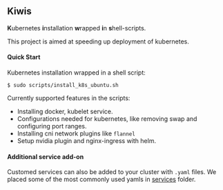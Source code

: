 ## Kiwis

**K**ubernetes **i**nstallation **w**rapped **i**n **s**hell-scripts.

This project is aimed at speeding up deployment of kubernetes.

#### Quick Start
Kubernetes installation wrapped in a shell script:

```
$ sudo scripts/install_k8s_ubuntu.sh
```
Currently supported features in the scripts:

- Installing docker, kubelet service.
- Configurations needed for kubernetes, like 
 removing swap and configuring port ranges.
- Installing cni network plugins like `flannel`
- Setup nvidia plugin and nginx-ingress with helm.

#### Additional service add-on

Customed services can also be added to your cluster with `.yaml`
files. We placed some of the most commonly used yamls in [services](./services)
folder. 